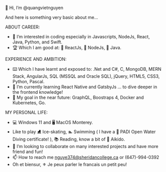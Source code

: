   👋 Hi, I’m @quangvietnguyen
  
And here is something very basic about me...

ABOUT CAREER:
- 👀 I’m interested in coding especially in Javascripts, NodeJs, React, Java, Python, and Swift.
- 🏆 Which I am good at: 🥇 ReactJs, 🥈 NodeJs, 🥉 Java.

EXPERIENCE AND AMBITION:
- ⌨️ Which I have learnt and exposed to: .Net and C#, C, MongoDB, MERN Stack, AngularJs, SQL (MSSQL and Oracle SQL), jQuery, HTML5, CSS3, Python, Pascal.
- 🌱 I’m currently learning React Native and GatsbyJs ... to dive deeper in the frontend knowledge!
- 🎯 My goal in the near future: GraphQL, Boostraps 4, Docker and Kubernetes, Go.

MY PERSONAL LIFE:
- 💻 Windows 11 and 🖥️ MacOS Monterey.
- Like to play ⛸️ Ice-skating, 🏊 Swimming ( I have a 🤿 PADI Open Water Diving certificate! ), 📚 Reading, know a bit of 🥋 Aikido.
- 💞️ I’m looking to collaborate on many interested projects and have more friend and fun!
- 📫 How to reach me nguye374@sheridancollege.ca or (647)-994-0392
- Oh et biensur, ⚜️ Je peux parler le francais un petit peu!

<!---
quangvietnguyen/quangvietnguyen is a ✨ special ✨ repository because its `README.md` (this file) appears on your GitHub profile.
You can click the Preview link to take a look at your changes.
--->
